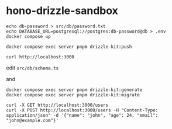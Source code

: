# hono-drizzle-sandbox

```
echo db-password > src/db/password.txt
echo DATABASE_URL=postgresql://postgres:db-password@db > .env
docker compose up
```

```
docker compose exec server pnpm drizzle-kit:push
```

```
curl http://localhost:3000
```

edit `src/db/schema.ts`

and

```
docker compose exec server pnpm drizzle-kit:generate
docker compose exec server pnpm drizzle-kit:migrate
```

```
curl -X GET http://localhost:3000/users
curl -X POST http://localhost:3000/users -H "Content-Type: application/json" -d '{"name": "john", "age": 24, "email": "john@example.com"}'
```

